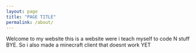 ```yaml
---
layout: page
title: "PAGE TITLE"
permalink: /about/
---
```


Welcome to my website this is a website were i teach myself to code N stuff BYE. So i also made a minecraft client that doesnt work YET 
